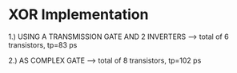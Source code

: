 # XOR Implementation

1.) USING A TRANSMISSION GATE AND 2 INVERTERS --> total of 6 transistors, tp=83 ps

2.) AS COMPLEX GATE --> total of 8 transistors, tp=102 ps
